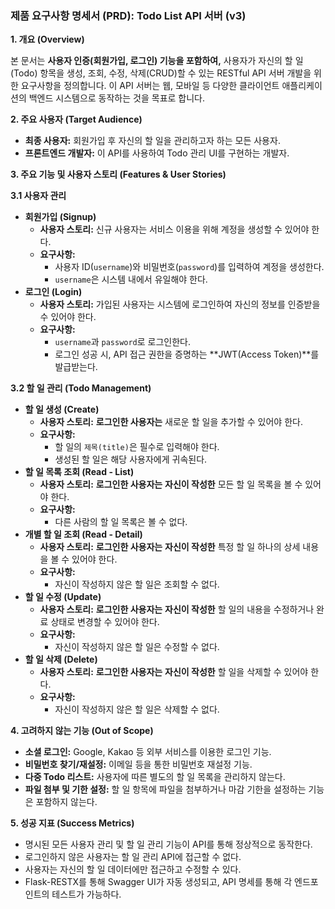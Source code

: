 ### **제품 요구사항 명세서 (PRD): Todo List API 서버 (v3)**

**1. 개요 (Overview)**

본 문서는 **사용자 인증(회원가입, 로그인) 기능을 포함하여,** 사용자가 자신의 할 일(Todo) 항목을 생성, 조회, 수정, 삭제(CRUD)할 수 있는 RESTful API 서버 개발을 위한 요구사항을 정의합니다. 이 API 서버는 웹, 모바일 등 다양한 클라이언트 애플리케이션의 백엔드 시스템으로 동작하는 것을 목표로 합니다.

**2. 주요 사용자 (Target Audience)**

*   **최종 사용자:** 회원가입 후 자신의 할 일을 관리하고자 하는 모든 사용자.
*   **프론트엔드 개발자:** 이 API를 사용하여 Todo 관리 UI를 구현하는 개발자.

**3. 주요 기능 및 사용자 스토리 (Features & User Stories)**

**3.1 사용자 관리**
*   **회원가입 (Signup)**
    *   **사용자 스토리:** 신규 사용자는 서비스 이용을 위해 계정을 생성할 수 있어야 한다.
    *   **요구사항:**
        *   사용자 ID(`username`)와 비밀번호(`password`)를 입력하여 계정을 생성한다.
        *   `username`은 시스템 내에서 유일해야 한다.
*   **로그인 (Login)**
    *   **사용자 스토리:** 가입된 사용자는 시스템에 로그인하여 자신의 정보를 인증받을 수 있어야 한다.
    *   **요구사항:**
        *   `username`과 `password`로 로그인한다.
        *   로그인 성공 시, API 접근 권한을 증명하는 **JWT(Access Token)**를 발급받는다.

**3.2 할 일 관리 (Todo Management)**
*   **할 일 생성 (Create)**
    *   **사용자 스토리:** **로그인한 사용자는** 새로운 할 일을 추가할 수 있어야 한다.
    *   **요구사항:**
        *   할 일의 `제목(title)`은 필수로 입력해야 한다.
        *   생성된 할 일은 해당 사용자에게 귀속된다.
*   **할 일 목록 조회 (Read - List)**
    *   **사용자 스토리:** **로그인한 사용자는** **자신이 작성한** 모든 할 일 목록을 볼 수 있어야 한다.
    *   **요구사항:**
        *   다른 사람의 할 일 목록은 볼 수 없다.
*   **개별 할 일 조회 (Read - Detail)**
    *   **사용자 스토리:** **로그인한 사용자는** **자신이 작성한** 특정 할 일 하나의 상세 내용을 볼 수 있어야 한다.
    *   **요구사항:**
        *   자신이 작성하지 않은 할 일은 조회할 수 없다.
*   **할 일 수정 (Update)**
    *   **사용자 스토리:** **로그인한 사용자는** **자신이 작성한** 할 일의 내용을 수정하거나 완료 상태로 변경할 수 있어야 한다.
    *   **요구사항:**
        *   자신이 작성하지 않은 할 일은 수정할 수 없다.
*   **할 일 삭제 (Delete)**
    *   **사용자 스토리:** **로그인한 사용자는** **자신이 작성한** 할 일을 삭제할 수 있어야 한다.
    *   **요구사항:**
        *   자신이 작성하지 않은 할 일은 삭제할 수 없다.

**4. 고려하지 않는 기능 (Out of Scope)**

*   **소셜 로그인:** Google, Kakao 등 외부 서비스를 이용한 로그인 기능.
*   **비밀번호 찾기/재설정:** 이메일 등을 통한 비밀번호 재설정 기능.
*   **다중 Todo 리스트:** 사용자에 따른 별도의 할 일 목록을 관리하지 않는다.
*   **파일 첨부 및 기한 설정:** 할 일 항목에 파일을 첨부하거나 마감 기한을 설정하는 기능은 포함하지 않는다.

**5. 성공 지표 (Success Metrics)**

*   명시된 모든 사용자 관리 및 할 일 관리 기능이 API를 통해 정상적으로 동작한다.
*   로그인하지 않은 사용자는 할 일 관리 API에 접근할 수 없다.
*   사용자는 자신의 할 일 데이터에만 접근하고 수정할 수 있다.
*   Flask-RESTX를 통해 Swagger UI가 자동 생성되고, API 명세를 통해 각 엔드포인트의 테스트가 가능하다.
